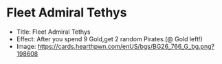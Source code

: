 # Fleet Admiral Tethys
- Title:  Fleet Admiral Tethys
- Effect:  After you spend 9 Gold,get 2 random Pirates.(@ Gold left!)
- Image:  https://cards.hearthpwn.com/enUS/bgs/BG26_766_G_bg.png?198608
